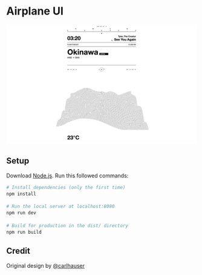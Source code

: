 # Airplane UI
![Airplane UI](https://raw.githubusercontent.com/axlrsr/threejs-airplane-ui/master/static/social/share-1280x800.png)
## Setup
Download [Node.js](https://nodejs.org/en/download/).
Run this followed commands:

``` bash
# Install dependencies (only the first time)
npm install

# Run the local server at localhost:8080
npm run dev

# Build for production in the dist/ directory
npm run build
```

## Credit
Original design by [@carlhauser](https://www.instagram.com/p/CMIyVFmgHvU/)
